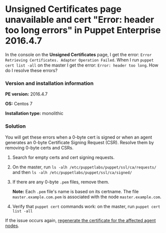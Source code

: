 # Unsigned Certificates page unavailable and cert "Error: header too long errors" in Puppet Enterprise 2016.4.7
<p>In the console on the <strong>Unsigned Certificates</strong> page, I get the error: <code>Error Retrieving Certificates. Adapter Operation Failed</code>. When I run <code>puppet cert list -all</code> on the master I get the error: <code>Error: header too long</code>. How do I resolve these errors?</p>
<h3 id="version-and-installation-information">Version and installation information</h3>
<p><strong>PE version:</strong> 2016.4.7</p>
<p><strong>OS:</strong> Centos 7</p>
<p><strong>Installation type:</strong> monolithic</p>
<h3 id="solution">Solution</h3>
<p>You will get these errors when a 0-byte cert is signed or when an agent generates an 0-byte Certificate Signing Request (CSR). Resolve them by removing 0-byte certs and CSRs.</p>
<ol style="list-style-type: decimal;">
<li>
<p>Search for empty certs and cert signing requests.</p>
</li>
<li>
<p>On the master, run <code>ls -alh /etc/puppetlabs/puppet/ssl/ca/requests/</code> and then <code>ls -alh /etc/puppetlabs/puppet/ssl/ca/signed/</code></p>
</li>
<li>
<p>If there are any 0-byte <code>.pem</code> files, remove them.</p>
<p><strong>Note:</strong> Each <code>.pem</code> file's name is based on its certname. The file <code>master.example.com.pem</code> is associated with the node <code>master.example.com</code>.</p>
</li>
<li>
<p>Verify that <code>puppet cert</code> commands work: on the master, run <code>puppet cert list -all</code></p>
</li>
</ol>
<p>If the issue occurs again, <a href="https://github.com/puppetlabs/docs-archive/blob/main/pe/2016.4/agent_cert_regen.markdown">regenerate the certificate for the affected agent nodes</a>.</p>
